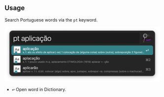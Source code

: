 ## Usage

Search Portuguese words via the `pt` keyword.

![Searching words](images/keyword.png)

* <kbd>↩</kbd> Open word in Dictionary.
